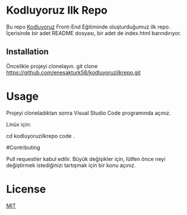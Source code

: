 # Kodluyoruz Ilk Repo

Bu repo [Kodluyoruz](https://kodluyoruz.org/) Front-End Eğitiminde oluşturduğumuz ilk repo. İçerisinde bir adet README dosyası, bir adet de index.html barındırıyor.

## Installation

Öncelikle projeyi clonelayın.
  git clone https://github.com/enesakturk58/kodluyoruzilkrepo.git
 
# Usage

Projeyi cloneladıktan sonra Visual Studio Code programında açınız.

Linüx için:
  
  cd kodluyoruzilkrepo
  code .
 
#Contributing

Pull requestler kabul edilir. Büyük değişikler için, lütfen önce neyi değiştirmek istediğinizi tartışmak için bir konu açınız.

# License
  
[MIT](https://choosealicense.com/licenses/mit/)
  
